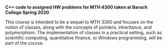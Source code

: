 **C++ code to assigned HW problems for MTH 4300 taken at Baruch College Spring 2020**

This course is intended to be a sequel to MTH 3300 and focuses on the notion of classes, along with the concepts of pointers, inheritance, and polymorphism. The implementation of classes in a practical setting, such as scientific computing, quantitative finance, or Windows programming, will be part of the course.
